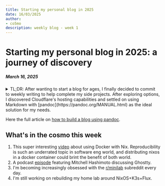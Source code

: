 ```yaml
---
title: Starting my personal blog in 2025
date: 16/03/2025
author:
- co5mo
description: weekly blog - week 1
---
```

# Starting my personal blog in 2025: a journey of discovery

##### March 16, 2025

<details>
<summary>
TL;DR: After wanting to start a blog for ages, I finally decided to commit to weekly writing to help complete my side projects.
After exploring options, I discovered Cloudflare's hosting capabilities and settled on using Markdown with [pandoc](https://pandoc.org/MANUAL.html) as the ideal solution for my needs.
</summary>


I've always wanted to start a personal blog, but I never had the courage to build one or try popular platforms like Medium or Substack. A few days ago while exercising at the gym, I had a realization: setting a weekly deadline to write about my recent activities would motivate me to accomplish more and potentially finish my side projects instead of abandoning them on GitHub. Perhaps I'll finally open-source some of them.
I grabbed my phone and began researching popular options.
My requirements were straightforward:

- Custom domain support
- Simple writing and publishing process
- Clean, minimal design and features
- RSS feed functionality
- Good code display capabilities
- Free and preferably not corporate-owned

The last requirement eliminated most blogging platforms (despite Substack's interesting approach).
I then realized I would need to host something myself, so I checked Cloudflare, my domain provider, for included hosting options. I discovered they support numerous web frameworks and offer automatic building and deployment from Git repositories.
Among the frameworks listed, Hugo caught my eye, so I dove into the documentation. Unfortunately, everything seemed overly complex for my simple needs. I considered writing plain HTML files (which Cloudflare's CDN supports), but creating raw HTML is just as tedious as learning a new tool like Hugo.
I concluded that Markdown might be the ideal solution to focus on writing without HTML complexities. After exploring various tools, I discovered [pandoc](https://pandoc.org/MANUAL.html), which claims to be the leading converter between markup formats.
</details>

Here the full article on [how to build a blog using pandoc](./how-to-build-a-blog.html).

## What's in the cosmo this week

1. This super interesting [video](https://www.youtube.com/watch?v=5XY3K8DH55M&t=581s) about using Docker with Nix.
    Reproducibility is such an underrated topic in software eng world, and distributing nixos in a docker container could brint the benefit of both world.
2. A podcast [episode](https://share.transistor.fm/s/7d278697) featuring Mitchell Hashimoto discussing Ghostty.
3. I'm becoming increasingly obsessed with the [r/minilab](https://www.reddit.com/r/minilab/) subreddit every day.
4. I'm still working on rebuilding my home lab around NixOS+K3s+Flux.
